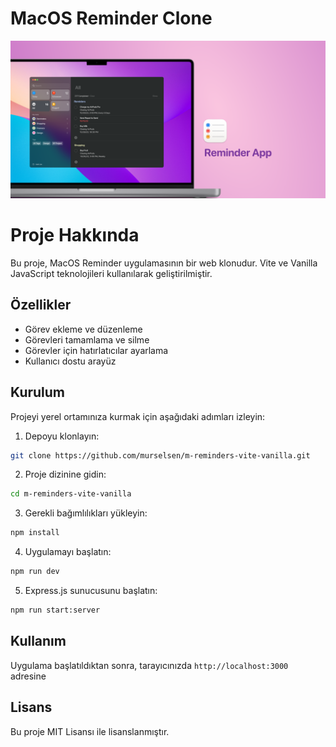 # MacOS Reminder Clone

![Cover](./assets/5fb58e35-2e69-4ba3-b922-ddb2538c1f63.png)

# Proje Hakkında

Bu proje, MacOS Reminder uygulamasının bir web klonudur. Vite ve Vanilla
JavaScript teknolojileri kullanılarak geliştirilmiştir.

## Özellikler

- Görev ekleme ve düzenleme
- Görevleri tamamlama ve silme
- Görevler için hatırlatıcılar ayarlama
- Kullanıcı dostu arayüz

## Kurulum

Projeyi yerel ortamınıza kurmak için aşağıdaki adımları izleyin:

1. Depoyu klonlayın:

```bash
git clone https://github.com/murselsen/m-reminders-vite-vanilla.git
```

2. Proje dizinine gidin:

```bash
cd m-reminders-vite-vanilla
```

3. Gerekli bağımlılıkları yükleyin:

```bash
npm install
```

4. Uygulamayı başlatın:

```bash
npm run dev
```

5. Express.js sunucusunu başlatın:

```bash
npm run start:server
```

## Kullanım

Uygulama başlatıldıktan sonra, tarayıcınızda `http://localhost:3000` adresine

## Lisans

Bu proje MIT Lisansı ile lisanslanmıştır.
